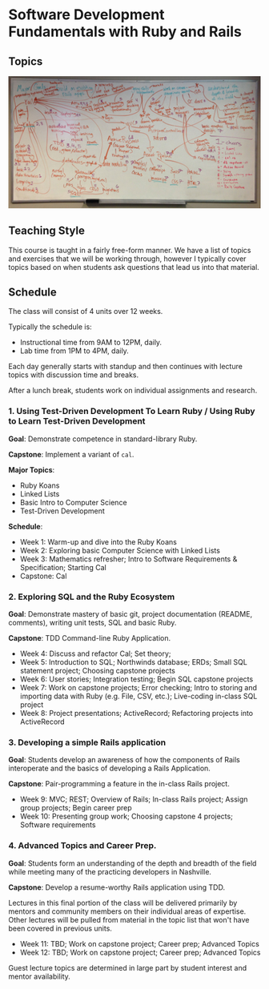 Software Development Fundamentals with Ruby and Rails
====

## Topics

![](class-topic-outline.jpg)

## Teaching Style

This course is taught in a fairly free-form manner.  We have a list of topics and exercises that we will be working through, however I typically cover topics based on when students ask questions that lead us into that material.

## Schedule

The class will consist of 4 units over 12 weeks.

Typically the schedule is:

* Instructional time from 9AM to 12PM, daily.
* Lab time from 1PM to 4PM, daily.

Each day generally starts with standup and then continues with lecture topics with discussion time and breaks.

After a lunch break, students work on individual assignments and research.

### 1. Using Test-Driven Development To Learn Ruby / Using Ruby to Learn Test-Driven Development

**Goal**: Demonstrate competence in standard-library Ruby.

**Capstone**: Implement a variant of `cal`.

**Major Topics**:

  * Ruby Koans
  * Linked Lists
  * Basic Intro to Computer Science
  * Test-Driven Development

**Schedule**:

  * Week 1: Warm-up and dive into the Ruby Koans
  * Week 2: Exploring basic Computer Science with Linked Lists
  * Week 3: Mathematics refresher; Intro to Software Requirements & Specification; Starting Cal
  * Capstone: Cal

### 2. Exploring SQL and the Ruby Ecosystem

**Goal**: Demonstrate mastery of basic git, project documentation (README, comments), writing unit tests, SQL and basic Ruby.

**Capstone**: TDD Command-line Ruby Application.

  * Week 4: Discuss and refactor Cal; Set theory;
  * Week 5: Introduction to SQL; Northwinds database; ERDs; Small SQL statement project; Choosing capstone projects
  * Week 6: User stories; Integration testing; Begin SQL capstone projects
  * Week 7: Work on capstone projects; Error checking; Intro to storing and importing data with Ruby (e.g. File, CSV, etc.); Live-coding in-class SQL project
  * Week 8: Project presentations; ActiveRecord; Refactoring projects into ActiveRecord

### 3. Developing a simple Rails application

**Goal**: Students develop an awareness of how the components of Rails interoperate and the basics of developing a Rails Application.

**Capstone**: Pair-programming a feature in the in-class Rails project.

  * Week 9: MVC; REST; Overview of Rails; In-class Rails project; Assign group projects; Begin career prep
  * Week 10: Presenting group work; Choosing capstone 4 projects; Software requirements

### 4. Advanced Topics and Career Prep.

**Goal**: Students form an understanding of the depth and breadth of the field while meeting many of the practicing developers in Nashville.

**Capstone**: Develop a resume-worthy Rails application using TDD.

Lectures in this final portion of the class will be delivered primarily by mentors and community members on their individual areas of expertise.  Other lectures will be pulled from material in the topic list that won't have been covered in previous units.

  * Week 11: TBD; Work on capstone project; Career prep; Advanced Topics
  * Week 12: TBD; Work on capstone project; Career prep; Advanced Topics

Guest lecture topics are determined in large part by student interest and mentor availability.
